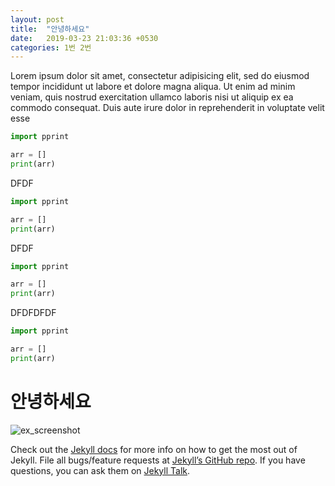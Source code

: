 ```yaml
---
layout: post
title:  "안녕하세요"
date:   2019-03-23 21:03:36 +0530
categories: 1번 2번
---
```

Lorem ipsum dolor sit amet, consectetur adipisicing elit, sed do eiusmod tempor incididunt ut labore et dolore magna aliqua. Ut enim ad minim veniam, quis nostrud exercitation ullamco laboris nisi ut aliquip ex ea commodo consequat. Duis aute irure dolor in reprehenderit in voluptate velit esse

```python
import pprint

arr = []
print(arr)
```
DFDF
```python
import pprint

arr = []
print(arr)
```
DFDF
```python
import pprint

arr = []
print(arr)
```
DFDFDFDF
```python
import pprint

arr = []
print(arr)
```
# 안녕하세요


![ex_screenshot](/portfolio/assets/portfolio.png)

Check out the [Jekyll docs][jekyll-docs] for more info on how to get the most out of Jekyll. File all bugs/feature requests at [Jekyll’s GitHub repo][jekyll-gh]. If you have questions, you can ask them on [Jekyll Talk][jekyll-talk].

[jekyll-docs]: https://jekyllrb.com/docs/home
[jekyll-gh]:   https://github.com/jekyll/jekyll
[jekyll-talk]: https://talk.jekyllrb.com/
